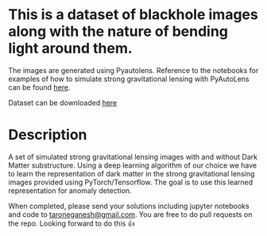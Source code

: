 # This is a dataset of blackhole images along with the nature of bending light around them.

The images are generated using Pyautolens. Reference to the notebooks for examples of how to simulate strong gravitational
lensing with PyAutoLens can be found [here](https://drive.google.com/file/d/1IhgY91XCXz1QF5GoZow8Hu-YvzWbPZP6/view?usp=s).

Dataset can be downloaded [here](https://drive.google.com/file/d/1IhgY91XCXz1QF5GoZow8Hu-YvzWbPZP6/view?usp=s)

# Description

A set of simulated strong gravitational lensing images with and without Dark Matter substructure.
Using a deep learning algorithm of our choice we have to learn the representation of dark
matter in the strong gravitational lensing images provided using PyTorch/Tensorflow.
The goal is to use this learned representation for anomaly detection.

When completed, please send your solutions including jupyter notebooks
and code to taroneganesh@gmail.com. You are free to do pull requests on the repo. Looking forward to do this 👍
